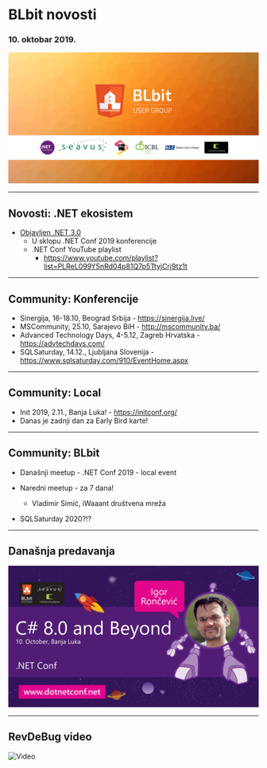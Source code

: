 # BLbit novosti
### 10. oktobar 2019.

![BLbit logo](blbit-group-cover.png)

---

## Novosti: .NET ekosistem

- [Objavljen .NET 3.0](https://devblogs.microsoft.com/dotnet/announcing-net-core-3-0/)
  - U sklopu .NET Conf 2019 konferencije
  - .NET Conf YouTube playlist 
    - https://www.youtube.com/playlist?list=PLReL099Y5nRd04p81Q7p5TtyjCrj9tz1t

---

## Community: Konferencije

- Sinergija, 16-18.10, Beograd Srbija - https://sinergija.live/
- MSCommunity, 25.10, Sarajevo BiH - http://mscommunity.ba/
- Advanced Technology Days, 4-5.12, Zagreb Hrvatska - https://advtechdays.com/
- SQLSaturday, 14.12., Ljubljana Slovenija - https://www.sqlsaturday.com/910/EventHome.aspx

---

## Community: Local

- Init 2019, 2.11., Banja Luka! - https://initconf.org/
- Danas je zadnji dan za Early Bird karte!

---

## Community: BLbit

- Današnji meetup - .NET Conf 2019 - local event

- Naredni meetup - za 7 dana!
    - Vladimir Simić, iWaaant društvena mreža
- SQLSaturday 2020?!?

---

## Današnja predavanja

![Meetup](meetup-2019-10.jpg)

---

## RevDeBug video

![Video](https://www.youtube.com/embed/67ZDTEC9yqM)
